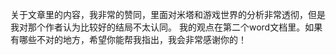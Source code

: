 关于文章里的内容，我非常的赞同，里面对米塔和游戏世界的分析非常透彻，但是我对那个作者认为比较好的结局不太认同。
我的观点在第二个word文档里。如果有哪些不对的地方，希望你能帮我指出，我会非常感谢你的！
